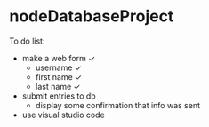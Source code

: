 # nodeDatabaseProject

To do list:
- make a web form ✓
    - username ✓
    - first name ✓
    - last name ✓
- submit entries to db
    - display some confirmation that info was sent
- use visual studio code
